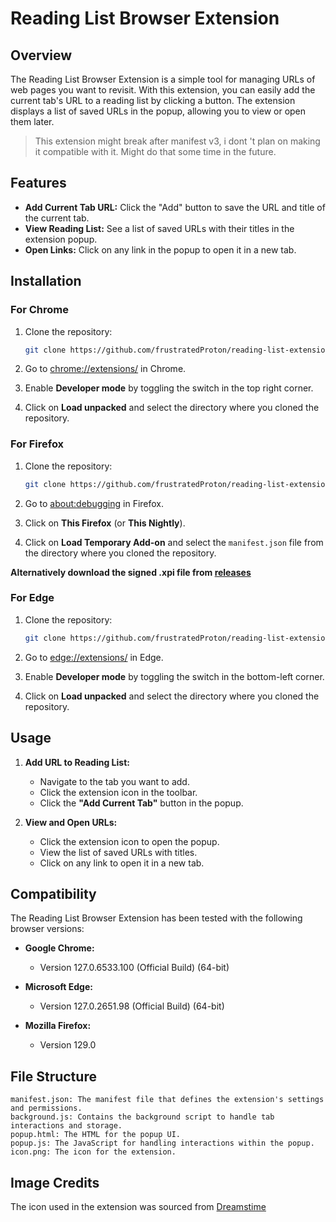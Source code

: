 # Reading List Browser Extension

## Overview

The Reading List Browser Extension is a simple tool for managing URLs of web pages you want to revisit. With this extension, you can easily add the current tab's URL to a reading list by clicking a button. The extension displays a list of saved URLs in the popup, allowing you to view or open them later.

> This extension might break after manifest v3, i dont 't plan on making it compatible with it. Might do that some time in the future.

## Features

- **Add Current Tab URL:** Click the "Add" button to save the URL and title of the current tab.
- **View Reading List:** See a list of saved URLs with their titles in the extension popup.
- **Open Links:** Click on any link in the popup to open it in a new tab.

## Installation

### For Chrome

1. Clone the repository:
   ```bash
   git clone https://github.com/frustratedProton/reading-list-extension
   ```

2. Go to [chrome://extensions/](chrome://extensions/) in Chrome.

3. Enable **Developer mode** by toggling the switch in the top right corner.

4. Click on **Load unpacked** and select the directory where you cloned the repository.

### For Firefox

1. Clone the repository:
   ```bash
   git clone https://github.com/frustratedProton/reading-list-extension
   ```

2. Go to [about:debugging](about:debugging) in Firefox.

3. Click on **This Firefox** (or **This Nightly**).

4. Click on **Load Temporary Add-on** and select the `manifest.json` file from the directory where you cloned the repository.

**Alternatively download the signed .xpi file from [releases](https://github.com/frustratedProton/reading-list-extension/releases)**

### For Edge

1. Clone the repository:
   ```bash
   git clone https://github.com/frustratedProton/reading-list-extension
   ```

2. Go to [edge://extensions/](edge://extensions/) in Edge.

3. Enable **Developer mode** by toggling the switch in the bottom-left corner.

4. Click on **Load unpacked** and select the directory where you cloned the repository.

## Usage

1. **Add URL to Reading List:**
   - Navigate to the tab you want to add.
   - Click the extension icon in the toolbar.
   - Click the **"Add Current Tab"** button in the popup.

2. **View and Open URLs:**
   - Click the extension icon to open the popup.
   - View the list of saved URLs with titles.
   - Click on any link to open it in a new tab.

## Compatibility

The Reading List Browser Extension has been tested with the following browser versions:

- **Google Chrome:**
  - Version 127.0.6533.100 (Official Build) (64-bit)
  
- **Microsoft Edge:**
  - Version 127.0.2651.98 (Official Build) (64-bit)
  
- **Mozilla Firefox:**
  - Version 129.0

## File Structure

    manifest.json: The manifest file that defines the extension's settings and permissions.
    background.js: Contains the background script to handle tab interactions and storage.
    popup.html: The HTML for the popup UI.
    popup.js: The JavaScript for handling interactions within the popup.
    icon.png: The icon for the extension.

## Image Credits

The icon used in the extension was sourced from [Dreamstime](https://www.dreamstime.com/vector-pixel-art-book-icon-game-development-editable-vector-book-icon-pixel-art-illustration-game-development-game-asset-image247837097)
